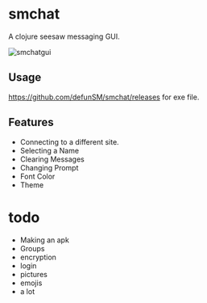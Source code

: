 # smchat

A clojure seesaw messaging GUI.

![smchatgui](http://imgur.com/dx1yE48l.png)


## Usage

https://github.com/defunSM/smchat/releases for exe file.

## Features

- Connecting to a different site.
- Selecting a Name
- Clearing Messages
- Changing Prompt
- Font Color
- Theme

# todo

- Making an apk
- Groups
- encryption
- login
- pictures
- emojis
- a lot

